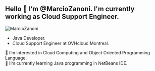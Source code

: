 ## Hello :call_me_hand: I’m @MarcioZanoni. I'm currently working as Cloud Support Engineer.  

<img src="https://komarev.com/ghpvc/?username=MarcioZanoni" alt="MarcioZanoni" />

- Java Developer.
- Cloud Support Engineer at OVHcloud Montreal.

👀 I’m interested in Cloud Computing and Object Oriented Programming Language.  
🌱 I’m currently learning Java programming in NetBeans IDE.

<!---
MarcioZanoni/MarcioZanoni is a ✨ special ✨ repository because its `README.md` (this file) appears on your GitHub profile.
You can click the Preview link to take a look at your changes.
--->
